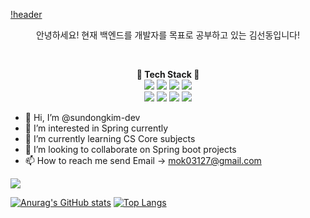 [!header]("https://capsule-render.vercel.app/api?type=waving&color=auto&height=200&section=header&text=Sundong%27s+Github!&fontSize=90")

<p align="center">
안녕하세요! 현재 백엔드를 개발자를 목표로 공부하고 있는 김선동입니다!
</p>

<br>

<p align="center">
	<strong>💎 Tech Stack 💎</strong> <br>
	<img  src="https://img.shields.io/badge/python-3776AB?style=for-the-badge&logo=python&logoColor=white">
	<img  src="https://img.shields.io/badge/java-007396?style=for-the-badge&logo=java&logoColor=white">
	<img  src="https://img.shields.io/badge/spring-6DB33F?style=for-the-badge&logo=spring&logoColor=white">
	<img  src="https://img.shields.io/badge/mysql-4479A1?style=for-the-badge&logo=mysql&logoColor=white"> <br>
  <img src="https://img.shields.io/badge/MongoDB-47A248?style=flat-square&logo=MongoDB&logoColor=white"> 
	<img  src="https://img.shields.io/badge/html5-E34F26?style=for-the-badge&logo=html5&logoColor=white">
	<img  src="https://img.shields.io/badge/css-1572B6?style=for-the-badge&logo=css3&logoColor=white">
	<img  src="https://img.shields.io/badge/javascript-F7DF1E?style=for-the-badge&logo=javascript&logoColor=black">
	
</p>

- 👋 Hi, I’m @sundongkim-dev
- 👀 I’m interested in Spring currently
- 🌱 I’m currently learning CS Core subjects
- 💞️ I’m looking to collaborate on Spring boot projects
- 📫 How to reach me send Email -> mok03127@gmail.com

<!---
sundongkim-dev/sundongkim-dev is a ✨ special ✨ repository because its `README.md` (this file) appears on your GitHub profile.
You can click the Preview link to take a look at your changes.
--->

<a href="https://hits.seeyoufarm.com"><img src="https://hits.seeyoufarm.com/api/count/incr/badge.svg?url=https%3A%2F%2Fgithub.com%2Fsundongkim-dev&count_bg=%2379C83D&title_bg=%23555555&icon=&icon_color=%23E7E7E7&title=hits&edge_flat=false"/></a>

[![Anurag's GitHub stats](https://github-readme-stats.vercel.app/api?username=sundongkim-dev)](https://github.com/anuraghazra/github-readme-stats)
[![Top Langs](https://github-readme-stats.vercel.app/api/top-langs/?username=sundongkim-dev)](https://github.com/anuraghazra/github-readme-stats)
